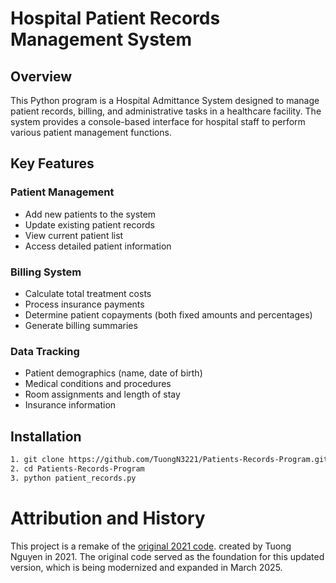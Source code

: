 # Hospital Patient Records Management System

## Overview
This Python program is a Hospital Admittance System designed to manage patient records, billing, and administrative tasks in a healthcare facility. The system provides a console-based interface for hospital staff to perform various patient management functions.

## Key Features

### Patient Management
- Add new patients to the system  
- Update existing patient records  
- View current patient list  
- Access detailed patient information  

### Billing System
- Calculate total treatment costs  
- Process insurance payments  
- Determine patient copayments (both fixed amounts and percentages)  
- Generate billing summaries

### Data Tracking
- Patient demographics (name, date of birth)  
- Medical conditions and procedures  
- Room assignments and length of stay  
- Insurance information  

## Installation

```bash
1. git clone https://github.com/TuongN3221/Patients-Records-Program.git
2. cd Patients-Records-Program
3. python patient_records.py


```
# Attribution and History
This project is a remake of the [original 2021 code](https://replit.com/@TuongNguyen4/full-hospital-code?v=1). created by Tuong Nguyen in 2021. 
The original code served as the foundation for this updated version, which is being modernized and expanded in March 2025.



